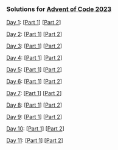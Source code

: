 ### Solutions for [Advent of Code 2023][1]

[Day 1][d1]: [[Part 1][d1p1]] [[Part 2][d1p2]]

[Day 2][d2]: [[Part 1][d2p1]] [[Part 2][d2p2]]

[Day 3][d3]: [[Part 1][d3p1]] [[Part 2][d3p2]]

[Day 4][d4]: [[Part 1][d4p1]] [[Part 2][d4p2]]

[Day 5][d5]: [[Part 1][d5p1]] [[Part 2][d5p2]]

[Day 6][d6]: [[Part 1][d6p1]] [[Part 2][d6p2]]

[Day 7][d7]: [[Part 1][d7p1]] [[Part 2][d7p2]]

[Day 8][d8]: [[Part 1][d8p1]] [[Part 2][d8p2]]

[Day 9][d9]: [[Part 1][d9p1]] [[Part 2][d9p2]]

[Day 10][d10]: [[Part 1][d10p1]] [[Part 2][d10p2]]

[Day 11][d11]: [[Part 1][d11p1]] [[Part 2][d11p2]]

[1]: https://adventofcode.com/2023

[d1]: https://adventofcode.com/2023/day/1
[d2]: https://adventofcode.com/2023/day/2
[d3]: https://adventofcode.com/2023/day/3
[d4]: https://adventofcode.com/2023/day/4
[d5]: https://adventofcode.com/2023/day/5
[d6]: https://adventofcode.com/2023/day/6
[d7]: https://adventofcode.com/2023/day/7
[d8]: https://adventofcode.com/2023/day/8
[d9]: https://adventofcode.com/2023/day/9
[d10]: https://adventofcode.com/2023/day/10
[d11]: https://adventofcode.com/2023/day/11

[d1p1]: https://github.com/tpacent/aoc2023/blob/master/day1/day1_test.go#L11
[d1p2]: https://github.com/tpacent/aoc2023/blob/master/day1/day1_test.go#L27

[d2p1]: https://github.com/tpacent/aoc2023/blob/master/day2/day2_test.go#L11
[d2p2]: https://github.com/tpacent/aoc2023/blob/master/day2/day2_test.go#L30

[d3p1]: https://github.com/tpacent/aoc2023/blob/master/day3/day3_test.go#L11
[d3p2]: https://github.com/tpacent/aoc2023/blob/master/day3/day3_test.go#L23

[d4p1]: https://github.com/tpacent/aoc2023/blob/master/day4/day4_test.go#L11
[d4p2]: https://github.com/tpacent/aoc2023/blob/master/day4/day4_test.go#L24

[d5p1]: https://github.com/tpacent/aoc2023/blob/master/day5/day5_test.go#L12
[d5p2]: https://github.com/tpacent/aoc2023/blob/master/day5/day5_test.go#L27

[d6p1]: https://github.com/tpacent/aoc2023/blob/master/day6/day6_test.go#L11
[d6p2]: https://github.com/tpacent/aoc2023/blob/master/day6/day6_test.go#L25

[d7p1]: https://github.com/tpacent/aoc2023/blob/master/day7/day7_test.go#L12
[d7p2]: https://github.com/tpacent/aoc2023/blob/master/day7/day7_test.go#L25

[d8p1]: https://github.com/tpacent/aoc2023/blob/master/day8/day8_test.go#L11
[d8p2]: https://github.com/tpacent/aoc2023/blob/master/day8/day8_test.go#L23

[d9p1]: https://github.com/tpacent/aoc2023/blob/master/day9/day9_test.go#L11
[d9p2]: https://github.com/tpacent/aoc2023/blob/master/day9/day9_test.go#L24

[d10p1]: https://github.com/tpacent/aoc2023/blob/master/day10/day10_test.go#L11
[d10p2]: https://github.com/tpacent/aoc2023/blob/master/day10/day10_test.go#L23

[d11p1]: https://github.com/tpacent/aoc2023/blob/master/day10/day11_test.go#L11
[d11p2]: https://github.com/tpacent/aoc2023/blob/master/day10/day11_test.go#L26